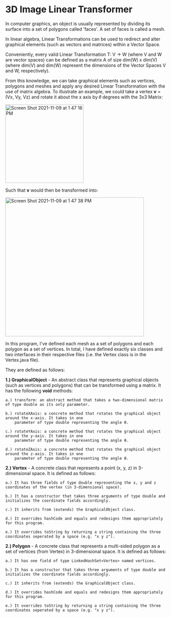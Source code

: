# 3D Image Linear Transformer

In computer graphics, an object is usually represented by dividing its surface into a set of polygons called 'faces'. A set of faces is called a mesh.

In linear algebra, Linear Transformations can be used to redirect and alter graphical elements (such as vectors and matrices) within a Vector Space.

Conveniently, every valid Linear Transformation T: V -> W (where V and W are vector spaces) can be defined as a matrix A of size dim(W) x dim(V) (where dim(V) and dim(W) represent the dimensions of the Vector Spaces V and W, respectively).

From this knowledge, we can take graphical elements such as vertices, polygons and meshes and apply any desired Linear Transformation with the use of matrix algebra. To illustrate an example, we could take a vertex **v** = (Vx, Vy, Vz) and rotate it about the x axis by 𝜃 degrees with the 3x3 Matrix:

<img width="245" alt="Screen Shot 2021-11-09 at 1 47 16 PM" src="https://user-images.githubusercontent.com/86801013/140985771-2abb2cfe-ec5d-46e4-ac0b-137ff45aa5e5.png">

Such that **v** would then be transformed into:

<img width="434" alt="Screen Shot 2021-11-09 at 1 47 38 PM" src="https://user-images.githubusercontent.com/86801013/140985812-9cc79434-c5bb-4513-9828-afd489b3b99f.png">

In this program, I've defined each mesh as a set of polygons and each polygon as a set of vertices. In total, I have defined exactly six classes and two interfaces in their respective files (i.e. the Vertex class is in the Vertex.java file).

They are defined as follows:

**1.) GraphicalObject** - An abstract class that represents graphical objects (such as vertices and polygons) that can be transformed using a matrix. It has the following **void** methods:

    a.) transform: an abstract method that takes a two-dimensional matrix of type double as its only parameter.
    
    b.) rotateXAxis: a concrete method that rotates the graphical object around the x-axis. It takes in one 
        parameter of type double representing the angle θ.
        
    c.) rotateYAxis: a concrete method that rotates the graphical object around the y-axis. It takes in one 
        parameter of type double representing the angle θ.
    
    d.) rotateZAxis: a concrete method that rotates the graphical object around the z-axis. It takes in one 
        parameter of type double representing the angle θ.
        
        
**2.) Vertex** - A concrete class that represents a point (x, y, z) in 3-dimensional space. It is defined as follows:

    a.) It has three fields of type double representing the x, y and z coordinates of the vertex (in 3-dimensional space).
    
    b.) It has a constructor that takes three arguments of type double and initializes the coordinate fields accordingly.
        
    c.) It inherits from (extends) the GraphicalObject class.
    
    d.) It overrides hashCode and equals and redesigns them appropriately for this program.
    
    e.) It overrides toString by returning a string containing the three coordinates seperated by a space (e.g. "x y z").
    
    
**2.) Polygon** - A concrete class that represents a multi-sided polygon as a set of vertices (from Vertex) in 3-dimensional space. It is defined as follows:

    a.) It has one field of type LinkedHashSet<Vertex> named vertices. 
    
    b.) It has a constructor that takes three arguments of type double and initializes the coordinate fields accordingly.
        
    c.) It inherits from (extends) the GraphicalObject class.
    
    d.) It overrides hashCode and equals and redesigns them appropriately for this program.
    
    e.) It overrides toString by returning a string containing the three coordinates seperated by a space (e.g. "x y z").

